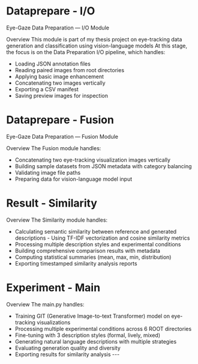 
# Dataprepare - I/O
Eye-Gaze Data Preparation — I/O Module

Overview
This module is part of my thesis project on eye-tracking data generation and classification using vision-language models
At this stage, the focus is on the Data Preparation I/O pipeline, which handles:
- Loading JSON annotation files
- Reading paired images from root directories
- Applying basic image enhancement
- Concatenating two images vertically
- Exporting a CSV manifest
- Saving preview images for inspection


# Dataprepare - Fusion
Eye-Gaze Data Preparation — Fusion Module 

Overview
The Fusion module handles: 
- Concatenating two eye-tracking visualization images vertically 
- Building sample datasets from JSON metadata with category balancing 
- Validating image file paths 
- Preparing data for vision-language model input 


# Result - Similarity
Overview
The Similarity module handles: 
- Calculating semantic similarity between reference and generated descriptions - Using TF-IDF vectorization and cosine similarity metrics 
- Processing multiple description styles and experimental conditions 
- Building comprehensive comparison results with metadata 
- Computing statistical summaries (mean, max, min, distribution) 
- Exporting timestamped similarity analysis reports 


# Experiment - Main
Overview
The main.py handles: 
- Training GIT (Generative Image-to-text Transformer) model on eye-tracking visualizations 
- Processing multiple experimental conditions across 6 ROOT directories 
- Fine-tuning with 3 description styles (formal, lively, mixed) 
- Generating natural language descriptions with multiple strategies 
- Evaluating generation quality and diversity 
- Exporting results for similarity analysis --- 


